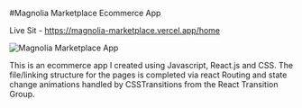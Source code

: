 #Magnolia Marketplace Ecommerce App

Live Sit - https://magnolia-marketplace.vercel.app/home

![Magnolia Marketplace App](./gif.gif)

This is an ecommerce app I created using Javascript, React.js and CSS. The file/linking structure for the pages is completed via react Routing and state change animations handled by CSSTransitions from the React Transition Group.

